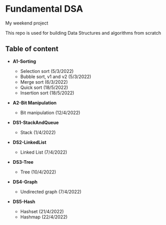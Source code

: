 # Fundamental DSA

My weekend project

This repo is used for building Data Structures and algorithms from scratch

## Table of content
- **A1-Sorting**
    + Selection sort (5/3/2022)
    + Bubble sort, v1 and v2 (5/3/2022)
    + Merge sort (6/3/2022)
    + Quick sort (18/5/2022)
    + Insertion sort (18/5/2022)

- **A2-Bit Manipulation**
    + Bit manipulation (12/4/2022)
    
- **DS1-StackAndQueue**
    + Stack (1/4/2022)

- **DS2-LinkedList**
    + Linked List (7/4/2022)

- **DS3-Tree**
    + Tree (10/4/2022)

- **DS4-Graph**
    + Undirected graph (7/4/2022)

- **DS5-Hash**
    + Hashset (21/4/2022)
    + Hashmap (22/4/2022)
